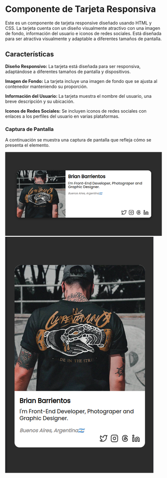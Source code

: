 # Componente de Tarjeta Responsiva

Este es un componente de tarjeta responsive diseñado usando HTML y CSS. La tarjeta cuenta con un diseño visualmente atractivo con una imagen de fondo, información del usuario e iconos de redes sociales. Está diseñada para ser atractiva visualmente y adaptable a diferentes tamaños de pantalla.

## Características

**Diseño Responsivo:** La tarjeta está diseñada para ser responsiva, adaptándose a diferentes tamaños de pantalla y dispositivos.

**Imagen de Fondo:** La tarjeta incluye una imagen de fondo que se ajusta al contenedor manteniendo su proporción.

**Información del Usuario:** La tarjeta muestra el nombre del usuario, una breve descripción y su ubicación.

**Iconos de Redes Sociales:** Se incluyen iconos de redes sociales con enlaces a los perfiles del usuario en varias plataformas.

### Captura de Pantalla
A continuación se muestra una captura de pantalla que refleja cómo se presenta el elemento.

![Captura 2](componentes/Captura%20desde%202023-08-13%2019-40-08.png)
![Captura 3](componentes/Captura%20desde%202023-08-13%2019-40-35.png)
